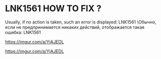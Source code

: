 # LNK1561 HOW TO FIX ?

Usually, if no action is taken, such an error is displayed: LNK1561
\Обычно, если не предпринимается никаких действий, отображается такая ошибка: LNK1561

https://imgur.com/a/YjAJEDL


https://imgur.com/a/YjAJEDL
